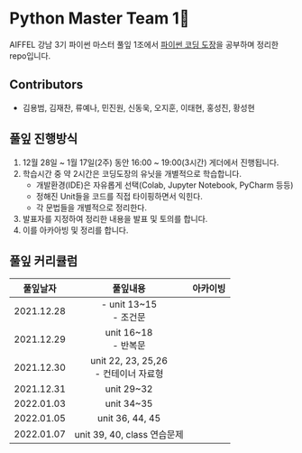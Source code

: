 # Python Master Team 1💜

AIFFEL 강남 3기 파이썬 마스터 풀잎 1조에서 [파이썬 코딩 도장](https://dojang.io/course/view.php?id=7)을 공부하며 정리한 repo입니다.

## Contributors
- 김용범, 김재찬, 류예나, 민진원, 신동욱, 오지훈, 이태현, 홍성진, 황성현

## 풀잎 진행방식
1. 12월 28일 ~ 1월 17일(2주) 동안 16:00 ~ 19:00(3시간) 게더에서 진행됩니다.
2. 학습시간 중 약 2시간은 코딩도장의 유닛을 개별적으로 학습합니다.
    - 개발환경(IDE)은 자유롭게 선택(Colab, Jupyter Notebook, PyCharm 등등)
    - 정해진 Unit들을 코드를 직접 타이핑하면서 익힌다.
    - 각 문법들을 개별적으로 정리한다.
3. 발표자를 지정하여 정리한 내용을 발표 및 토의를 합니다.
4. 이를 아카아빙 및 정리를 합니다.

## 풀잎 커리큘럼
|풀잎날자|풀잎내용|아카이빙|
|:------:|:-----:|:-----:|
|2021.12.28|- unit 13~15<br>- 조건문||
|2021.12.29|unit 16~18<br>- 반복문||
|2021.12.30|unit 22, 23, 25,26<br>- 컨테이너 자료형||
|2021.12.31|unit 29~32||
|2022.01.03|unit 34~35||
|2022.01.05|unit 36, 44, 45||
|2022.01.07|unit 39, 40, class 연습문제||
